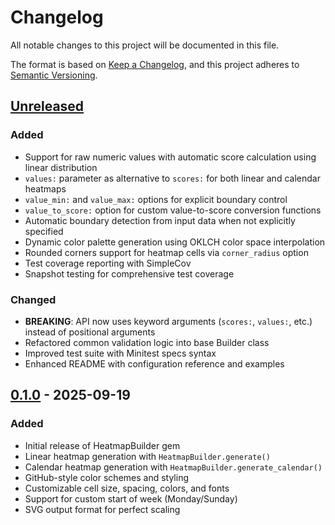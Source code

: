 # Changelog

All notable changes to this project will be documented in this file.

The format is based on [Keep a Changelog](https://keepachangelog.com/en/1.0.0/),
and this project adheres to [Semantic Versioning](https://semver.org/spec/v2.0.0.html).

## [Unreleased]

### Added
- Support for raw numeric values with automatic score calculation using linear distribution
- `values:` parameter as alternative to `scores:` for both linear and calendar heatmaps
- `value_min:` and `value_max:` options for explicit boundary control
- `value_to_score:` option for custom value-to-score conversion functions
- Automatic boundary detection from input data when not explicitly specified
- Dynamic color palette generation using OKLCH color space interpolation
- Rounded corners support for heatmap cells via `corner_radius` option
- Test coverage reporting with SimpleCov
- Snapshot testing for comprehensive test coverage

### Changed
- **BREAKING**: API now uses keyword arguments (`scores:`, `values:`, etc.) instead of positional arguments
- Refactored common validation logic into base Builder class
- Improved test suite with Minitest specs syntax
- Enhanced README with configuration reference and examples

## [0.1.0] - 2025-09-19

### Added
- Initial release of HeatmapBuilder gem
- Linear heatmap generation with `HeatmapBuilder.generate()`
- Calendar heatmap generation with `HeatmapBuilder.generate_calendar()`
- GitHub-style color schemes and styling
- Customizable cell size, spacing, colors, and fonts
- Support for custom start of week (Monday/Sunday)
- SVG output format for perfect scaling

[Unreleased]: https://github.com/dreikanter/heatmap-builder/compare/v0.1.0...HEAD
[0.1.0]: https://github.com/dreikanter/heatmap-builder/releases/tag/v0.1.0
